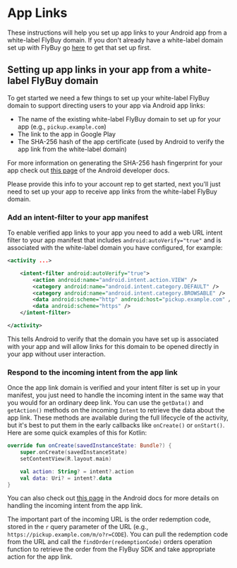 # App Links

These instructions will help you set up app links to your Android app from a white-label FlyBuy domain.  If you don't already have a white-label domain set up with FlyBuy go [here](https://github.com/RadiusNetworks/flybuy-documentation/blob/master/doc/white_label_domains.md) to get that set up first.

## Setting up app links in your app from a white-label FlyBuy domain

To get started we need a few things to set up your white-label FlyBuy domain to support directing users to your app via Android app links:

- The name of the existing white-label FlyBuy domain to set up for your app (e.g., `pickup.example.com`)
- The link to the app in Google Play
- The SHA-256 hash of the app certificate (used by Android to verify the app link from the white-label domain)

For more information on generating the SHA-256 hash fingerprint for your app check out [this page](https://developer.android.com/training/app-links/verify-site-associations#web-assoc) of the Android developer docs.

Please provide this info to your account rep to get started, next you'll just need to set up your app to receive app links from the white-label FlyBuy domain.

### Add an intent-filter to your app manifest

To enable verified app links to your app you need to add a web URL intent filter to your app manifest that includes `android:autoVerify="true"` and is associated with the white-label domain you have configured, for example:

```xml
<activity ...>

    <intent-filter android:autoVerify="true">
        <action android:name="android.intent.action.VIEW" />
        <category android:name="android.intent.category.DEFAULT" />
        <category android:name="android.intent.category.BROWSABLE" />
        <data android:scheme="http" android:host="pickup.example.com" />
        <data android:scheme="https" />
    </intent-filter>

</activity>
```

This tells Android to verify that the domain you have set up is associated with your app and will allow links for this domain to be opened directly in your app without user interaction.

### Respond to the incoming intent from the app link

Once the app link domain is verified and your intent filter is set up in your manifest, you just need to handle the incoming intent in the same way that you would for an ordinary deep link.  You can use the `getData()` and `getAction()` methods on the incoming `Intent` to retrieve the data about the app link.  These methods are available during the full lifecycle of the activity, but it's best to put them in the early callbacks like `onCreate()` or `onStart()`.  Here are some quick examples of this for Kotlin:

```kotlin
override fun onCreate(savedInstanceState: Bundle?) {
    super.onCreate(savedInstanceState)
    setContentView(R.layout.main)

    val action: String? = intent?.action
    val data: Uri? = intent?.data
}
```

You can also check out [this page](https://developer.android.com/training/app-links/deep-linking.html#handling-intents) in the Android docs for more details on handling the incoming intent from the app link.

The important part of the incoming URL is the order redemption code, stored in the `r` query parameter of the URL (e.g., `https://pickup.example.com/m/o?r=CODE`).  You can pull the redemption code from the URL and call the `findOrder(redemptionCode)` orders operation function to retrieve the order from the FlyBuy SDK and take appropriate action for the app link.
